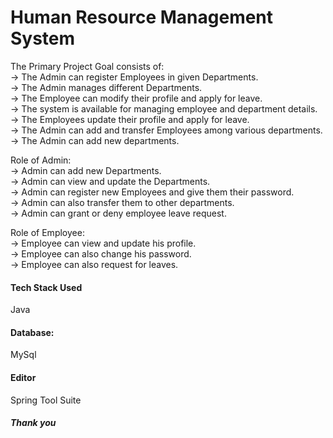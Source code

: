 <h1>Human Resource Management System</h1>

The Primary Project Goal consists of:<br>
-> The Admin can register Employees in given Departments.<br>
-> The Admin manages different Departments.<br>
-> The Employee can modify their profile and apply for leave.<br>
-> The system is available for managing employee and department details.<br>
-> The Employees update their profile and apply for leave.<br>
-> The Admin can add and transfer Employees among various departments.<br>
-> The Admin can add new departments.<br>

Role of Admin:<br>
-> Admin can add new Departments.<br>
-> Admin can view and update the Departments.<br>
-> Admin can register new Employees and give them their password.<br>
-> Admin can also transfer them to other departments.<br>
-> Admin can grant or deny employee leave request.<br>

Role of Employee:<br>
-> Employee can view and update his profile.<br>
-> Employee can also change his password.<br>
-> Employee can also request for leaves.<br>


<h4>Tech Stack Used</h4>
<p>Java</p>

<h4>Database:</h4>
<p>MySql</p>

<h4>Editor</h4>
<p>Spring Tool Suite</p>

<h5>Thank you</h5>
